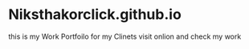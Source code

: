 # Niksthakorclick.github.io
this is my Work Portfoilo for my Clinets visit onlion and check my work 
